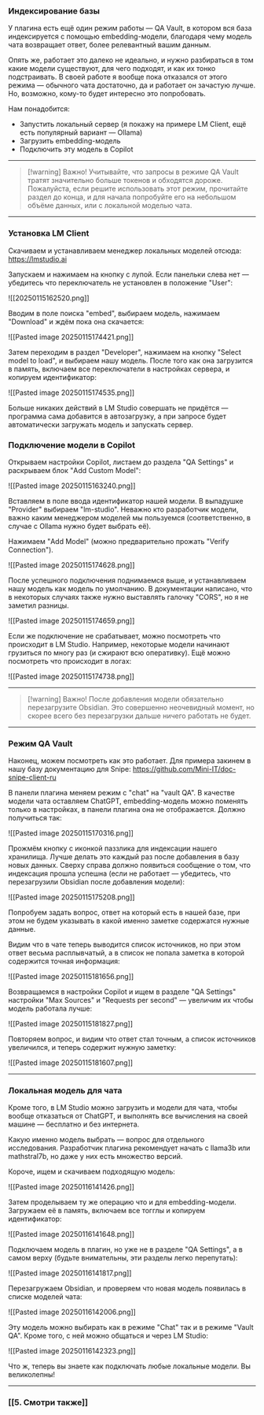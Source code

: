 

### Индексирование базы

У плагина есть ещё один режим работы — QA Vault, в котором вся база индексируется с помощью embedding-модели, благодаря чему модель чата возвращает ответ, более релевантный вашим данным.

Опять же, работает это далеко не идеально, и нужно разбираться в том какие модели существуют, для чего подходят, и как их тонко подстраивать. В своей работе я вообще пока отказался от этого режима — обычного чата достаточно, да и работает он зачастую лучше. Но, возможно, кому-то будет интересно это попробовать.

Нам понадобится:
- Запустить локальный сервер (я покажу на примере LM Client, ещё есть популярный вариант — Ollama)
- Загрузить embedding-модель
- Подключить эту модель в Copilot

---

> [!warning] Важно!
>  Учитывайте, что запросы в режиме QA Vault тратят значительно больше токенов и обходятся дороже. Пожалуйста, если решите использовать этот режим, прочитайте раздел до конца, и для начала попробуйте его на небольшом объёме данных, или с локальной моделью чата.

---

### Установка LM Client
Скачиваем и устанавливаем менеджер локальных моделей отсюда: https://lmstudio.ai

Запускаем и нажимаем на кнопку с лупой. Если панельки слева нет — убедитесь что переключатель не установлен в положение "User":

![[20250115162520.png]]

Вводим в поле поиска "embed", выбираем модель, нажимаем "Download" и ждём пока она скачается:

![[Pasted image 20250115174421.png]]

Затем переходим в раздел "Developer", нажимаем на кнопку "Select model to load", и выбираем нашу модель. После того как она загрузится в память, включаем все переключатели в настройках сервера, и копируем идентификатор:

![[Pasted image 20250115174535.png]]

Больше никаких действий в LM Studio совершать не придётся — программа сама добавится в автозагрузку, а при запросе будет автоматически загружать модель и запускать сервер.

### Подключение модели в Copilot

Открываем настройки Copilot, листаем до раздела "QA Settings" и раскрываем блок "Add Custom Model":

![[Pasted image 20250115163240.png]]

Вставляем в поле ввода идентификатор нашей модели. В выпадушке "Provider" выбираем "lm-studio". Неважно кто разработчик модели, важно каким менеджером моделей мы пользуемся (соответственно, в случае с Ollama нужно будет выбрать её).

Нажимаем "Add Model" (можно предварительно прожать "Verify Connection").

![[Pasted image 20250115174628.png]]

После успешного подключения поднимаемся выше, и устанавливаем нашу модель как модель по умолчанию. В документации написано, что в некоторых случаях также нужно выставлять галочку "CORS", но я не заметил разницы.

![[Pasted image 20250115174659.png]]

Если же подключение не срабатывает, можно посмотреть что происходит в LM Studio. Например, некоторые модели начинают грузиться по многу раз (и сжирают всю оперативку). Ещё можно посмотреть что происходит в логах:

![[Pasted image 20250115174738.png]]

---

> [!warning] Важно!
> После добавления модели обязательно перезагрузите Obsidian. Это совершенно неочевидный момент, но скорее всего без перезагрузки дальше ничего работать не будет.

---

### Режим QA Vault

Наконец, можем посмотреть как это работает. Для примера закинем в нашу базу документацию для Snipe: https://github.com/Mini-IT/doc-snipe-client-ru

В панели плагина меняем режим с "chat" на "vault QA". В качестве модели  чата оставляем ChatGPT, embedding-модель можно поменять только в настройках, в панели плагина она не отображается. Должно получиться так:

![[Pasted image 20250115170316.png]]

Прожмём кнопку с иконкой паззлика для индексации нашего хранилища. Лучше делать это каждый раз после добавления в базу новых данных. Сверху справа должно появиться сообщение о том, что индексация прошла успешна (если не работает — убедитесь, что перезагрузили Obsidian после добавления модели):

![[Pasted image 20250115175208.png]]

Попробуем задать вопрос, ответ на который есть в нашей базе, при этом не будем указывать в какой именно заметке содержатся нужные данные.

Видим что в чате теперь выводится список источников, но при этом ответ весьма расплывчатый, а в список не попала заметка в которой содержится точная информация:

![[Pasted image 20250115181656.png]]

Возвращаемся в настройки Copilot и ищем в разделе "QA Settings" настройки "Max Sources" и "Requests per second" — увеличим их чтобы модель работала лучше:

![[Pasted image 20250115181827.png]]

Повторяем вопрос, и видим что ответ стал точным, а список источников увеличился, и теперь содержит нужную заметку:

![[Pasted image 20250115181607.png]]

---


### Локальная модель для чата

Кроме того, в LM Studio можно загрузить и модели для чата, чтобы вообще отказаться от ChatGPT, и выполнять все вычисления на своей машине — бесплатно и без интернета.

Какую именно модель выбрать — вопрос для отдельного исследования. Разработчик плагина рекомендует начать с llama3b или mathstral7b, но даже у них есть множество версий.

Короче, ищем и скачиваем подходящую модель:

![[Pasted image 20250116141426.png]]

Затем проделываем ту же операцию что и для embedding-модели. Загружаем её в память, включаем все тогглы и копируем идентификатор:

![[Pasted image 20250116141648.png]]

Подключаем модель в плагин, но уже не в разделе "QA Settings", а в самом верху (будьте внимательны, эти разделы легко перепутать):

![[Pasted image 20250116141817.png]]

Перезагружаем Obsidian, и проверяем что новая модель появилась в списке моделей чата:

![[Pasted image 20250116142006.png]]

Эту модель можно выбирать как в режиме "Chat" так и в режиме "Vault QA". Кроме того, с ней можно общаться и через LM Studio:

![[Pasted image 20250116142323.png]]

Что ж, теперь вы знаете как подключать любые локальные модели.
Вы великолепны!

---


### [[5. Смотри также]]